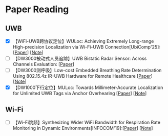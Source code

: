# Paper Reading

## UWB

- [x] 【WiFi-UWB跨协议定位】WULoc: Achieving Extremely Long-range High-precision Localization via Wi-Fi-UWB Connection[UbiComp'25]: [[Paper](https://dl.acm.org/doi/pdf/10.1145/3712282)] [[Note](https://github.com/Lixinran1826/Paper-Reading/blob/main/notes/WULoc/WULoc.md)]
- [ ] 【DW3000被动式人员追踪】UWB Bistatic Radar Sensor: Across Channels Evaluation: [[Paper](https://ieeexplore.ieee.org/stamp/stamp.jsp?tp=&arnumber=10225656)] 
- [ ] 【DW3000测呼吸】Low-cost Embedded Breathing Rate Determination Using 802.15.4z IR-UWB Hardware for Remote Healthcare [[Paper](https://arxiv.org/pdf/2504.03772)] [[Note]()]
- [x] 【DW1000下行定位】MULoc: Towards Millimeter-Accurate Localization for Unlimited UWB Tags via Anchor Overhearing [[Paper](https://github.com/Lixinran1826/Paper-Reading/blob/main/papers/UWB/INFOCOM25_MULoc_CameraReady_v5.pdf)] [[Note](https://github.com/Lixinran1826/Paper-Reading/tree/main/notes/MULoc)]

## Wi-Fi

- [ ] 【Wi-Fi跳频】Synthesizing Wider WiFi Bandwidth for Respiration Rate Monitoring in Dynamic Environments[INFOCOM'19]:[[Paper](https://ieeexplore.ieee.org/abstract/document/8737553/)] [[Note](https://github.com/Lixinran1826/Paper-Reading/blob/main/notes/Synthesizing%20Wider%20WiFi%20Bandwidth/Synthesizing%20Wider%20WiFi%20Bandwidth.md)]

